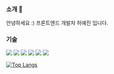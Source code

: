 ### 소개 👋
안녕하세요 :) 프론트엔드 개발자 허예진 입니다.

### 기술
<p>
  <img src="https://img.shields.io/badge/JavaScript-F7DF1E?style=flat-square&logo=JavaScript&logoColor=black"/>
  <img src="https://img.shields.io/badge/TypeScript-3178C6?style=flat-square&logo=TypeScript&logoColor=white"/>
  <img src="https://img.shields.io/badge/React-61DAFB?style=flat-square&logo=React&logoColor=black"/>
  <img src="https://img.shields.io/badge/Redux-764ABC?style=flat-square&logo=Redux&logoColor=white"/>
  <img src="https://img.shields.io/badge/Next.js-000000?style=flat-square&logo=Next.js&logoColor=white"/>
  <img src="https://img.shields.io/badge/GraphQL-E10098?style=flat-square&logo=GraphQL&logoColor=white"/>
  
<p/>

[![Top Langs](https://github-readme-stats.vercel.app/api/top-langs/?username=anuraghazra&layout=compact)](https://github.com/heo-it)
